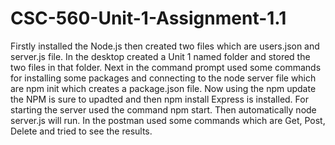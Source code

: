 # CSC-560-Unit-1-Assignment-1.1
Firstly installed the Node.js then created two files which are users.json and server.js file. In the desktop created a Unit 1 named folder and stored the two files in that folder.
Next in the command prompt used some commands for installing some packages and connecting to the node server file which are npm init which creates a package.json file.
Now using the npm update the NPM is sure to upadted and then npm install Express is installed. For starting the server used the command npm start. Then automatically node server.js will run.
In the postman used some commands which are Get, Post, Delete and tried to see the results.
